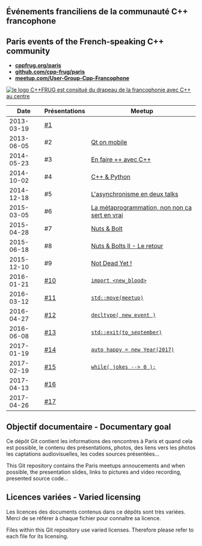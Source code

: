 Événements franciliens de la communauté C++ francophone
-----------------------------------------------------

Paris events of the French-speaking C++ community
-------------------------------------------------

* [**cppfrug.org/paris**](http://cppfrug.org/paris/)
* [**github.com/cpp-frug/paris**](https://github.com/cpp-frug/paris/)
* [**meetup.com/User-Group-Cpp-Francophone**](http://www.meetup.com/User-Group-Cpp-Francophone/)


[![le logo C++FRUG est consitué du drapeau de la francophonie avec C++ au centre](http://cpp-frug.github.io/images/Cpp-Francophonie.svg "Logo C++FRUG")](https://github.com/cpp-frug/cpp-frug.github.io/blob/master/images/Cpp-Francophonie.svg)


Date      | Présentations  | Meetup
--------- | -------------- | -----------
2013-03-19|[#1](events/2013-03-19_n01)
2013-06-05| #2 | [Qt on mobile ](https://www.meetup.com/fr-FR/User-Group-Cpp-Francophone/events/120838202/)
2014-05-23| #3 | [En faire ++ avec C++ ](https://www.meetup.com/fr-FR/User-Group-Cpp-Francophone/events/177106822/)
2014-10-02| #4 | [C++ & Python](https://www.meetup.com/fr-FR/User-Group-Cpp-Francophone/events/181945092/)
2014-12-18| #5 | [L'asynchronisme en deux talks](https://www.meetup.com/fr-FR/User-Group-Cpp-Francophone/events/218740271/)
2015-03-05| #6 | [La métaprogrammation, non non ca sert en vrai](https://www.meetup.com/fr-FR/User-Group-Cpp-Francophone/events/220602373/)
2015-04-28| #7 | [Nuts & Bolt](https://www.meetup.com/fr-FR/User-Group-Cpp-Francophone/events/221811241/)
2015-06-18| #8 | [Nuts & Bolts II - Le retour](https://www.meetup.com/fr-FR/User-Group-Cpp-Francophone/events/223101208/)
2015-12-10| #9 | [Not Dead Yet !](https://www.meetup.com/fr-FR/User-Group-Cpp-Francophone/events/226963782/)
2016-01-21|[#10](events/2016-01-21_n10)|[`import <new_blood>`](https://www.meetup.com/fr-FR/User-Group-Cpp-Francophone/events/227761739/)
2016-03-12|[#11](events/2016-03-12_n11)|[`std::move(meetup)`](https://www.meetup.com/fr-FR/User-Group-Cpp-Francophone/events/229508095/)
2016-04-27|[#12](events/2016-04-27_n12)|[`decltype( new event )`](https://www.meetup.com/fr-FR/User-Group-Cpp-Francophone/events/230392153/)
2016-06-08|[#13](events/2016-06-08_n13)|[`std::exit(to_september)`](https://www.meetup.com/fr-FR/User-Group-Cpp-Francophone/events/231339781/)
2017-01-19|[#14](events/2017-01-19_n14)|[`auto happy = new Year(2017)`](https://www.meetup.com/fr-FR/User-Group-Cpp-Francophone/events/236788136/)
2017-02-19|[#15](events/2017-02-19_n15)|[`while( jokes --> 0 );`](https://www.meetup.com/fr-FR/User-Group-Cpp-Francophone/events/237138962/)
2017-04-13|[#16](events/2017-04-13_n16)|
2017-04-26|[#17](events/2017-04-26_n17)|


Objectif documentaire - Documentary goal
----------------------------------------

Ce dépôt Git contient les informations des rencontres à Paris
et quand cela est possible, le contenu des présentations,
photos, des liens vers les photos les captations audiovisuelles,
les codes sources présentées...

This Git repository contains the Paris meetups annoucements
and when possible, the presentation slides,
links to pictures and	video recording, presented source code...


Licences variées - Varied licensing
-----------------------------------

Les licences des documents contenus dans ce dépôts sont très variées.
Merci de se référer à chaque fichier pour connaître sa licence.

Files within this Git repository use varied licenses.
Therefore please refer to each file for its licensing.

